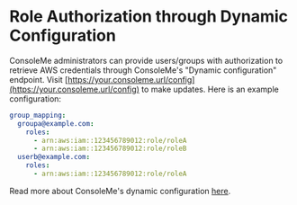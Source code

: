 # Role Authorization through Dynamic Configuration

ConsoleMe administrators can provide users/groups with authorization to retrieve AWS credentials through ConsoleMe's "Dynamic configuration" endpoint. Visit [https://your.consoleme.url/config](https://your.consoleme.url/config) to make updates. Here is an example configuration:

```yaml
group_mapping:
  groupa@example.com:
    roles:
      - arn:aws:iam::123456789012:role/roleA
      - arn:aws:iam::123456789012:role/roleB
  userb@example.com:
    roles:
      - arn:aws:iam::123456789012:role/roleA
```

Read more about ConsoleMe's dynamic configuration [here](../dynamic-configuration.md).

